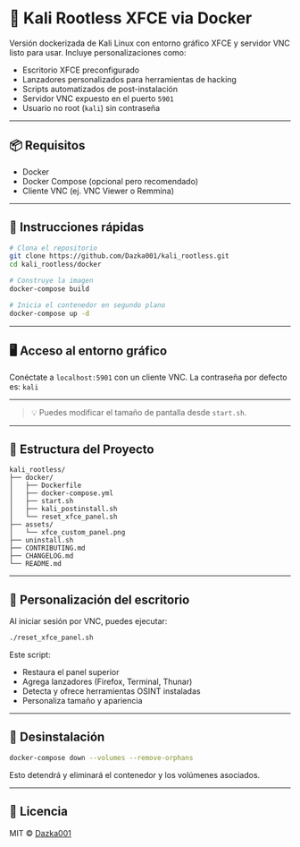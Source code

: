# 🐳 Kali Rootless XFCE via Docker

Versión dockerizada de Kali Linux con entorno gráfico XFCE y servidor VNC listo para usar. Incluye personalizaciones como:

- Escritorio XFCE preconfigurado
- Lanzadores personalizados para herramientas de hacking
- Scripts automatizados de post-instalación
- Servidor VNC expuesto en el puerto `5901`
- Usuario no root (`kali`) sin contraseña

---

## 📦 Requisitos

- Docker
- Docker Compose (opcional pero recomendado)
- Cliente VNC (ej. VNC Viewer o Remmina)

---


## 🚀 Instrucciones rápidas

```bash
# Clona el repositorio
git clone https://github.com/Dazka001/kali_rootless.git
cd kali_rootless/docker

# Construye la imagen
docker-compose build

# Inicia el contenedor en segundo plano
docker-compose up -d
```

---

## 🖥️ Acceso al entorno gráfico


Conéctate a `localhost:5901` con un cliente VNC. La contraseña por defecto es:
 `kali`
 
---------


> 💡 Puedes modificar el tamaño de pantalla desde `start.sh`.

---

## 🧩 Estructura del Proyecto

```
kali_rootless/
├── docker/
│   ├── Dockerfile
│   ├── docker-compose.yml
│   ├── start.sh
│   ├── kali_postinstall.sh
│   └── reset_xfce_panel.sh
├── assets/
│   └── xfce_custom_panel.png
├── uninstall.sh
├── CONTRIBUTING.md
├── CHANGELOG.md
└── README.md
```

---

## 🔧 Personalización del escritorio

Al iniciar sesión por VNC, puedes ejecutar:

```bash
./reset_xfce_panel.sh
```

Este script:

- Restaura el panel superior
- Agrega lanzadores (Firefox, Terminal, Thunar)
- Detecta y ofrece herramientas OSINT instaladas
- Personaliza tamaño y apariencia

---

## 🧹 Desinstalación

```bash
docker-compose down --volumes --remove-orphans
```

Esto detendrá y eliminará el contenedor y los volúmenes asociados.

---

## 📄 Licencia

MIT © [Dazka001](https://github.com/Dazka001)
